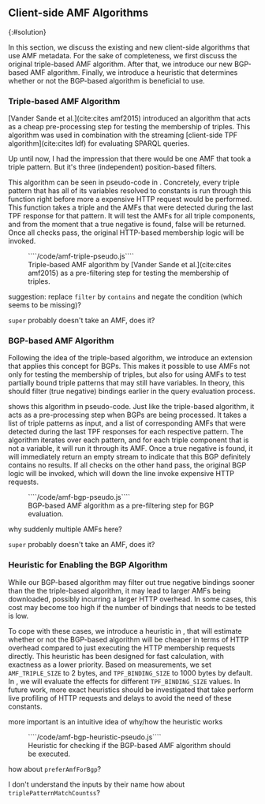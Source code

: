 ## Client-side AMF Algorithms
{:#solution}

In this section, we discuss the existing and new client-side algorithms that use AMF metadata.
For the sake of completeness, we first discuss the original triple-based AMF algorithm.
After that, we introduce our new BGP-based AMF algorithm.
Finally, we introduce a heuristic that determines whether or not the BGP-based algorithm is beneficial to use.

### Triple-based AMF Algorithm

[Vander Sande et al.](cite:cites amf2015) introduced an algorithm
that acts as a cheap pre-processing step for testing the membership of triples.
This algorithm was used in combination with the streaming [client-side TPF algorithm](cite:cites ldf) for evaluating SPARQL queries.

<span class="comment" data-author="RV">Up until now, I had the impression that there would be one AMF that took a triple pattern. But it's three (independent) position-based filters.</span>

This algorithm can be seen in pseudo-code in [](#amf-triple-pseudo).
Concretely, every triple pattern that has all of its variables resolved to constants
is run through this function right before more a expensive HTTP request would be performed.
This function takes a triple and the AMFs that were detected during the last TPF response for that pattern.
It will test the AMFs for all triple components, and from the moment that a true negative is found, false will be returned.
Once all checks pass, the original HTTP-based membership logic will be invoked.

<figure id="amf-triple-pseudo" class="listing">
````/code/amf-triple-pseudo.js````
<figcaption markdown="block">
Triple-based AMF algorithm by [Vander Sande et al.](cite:cites amf2015)
as a pre-filtering step for testing the membership of triples.
</figcaption>
</figure>

<span class="comment" data-author="RV">suggestion: replace <code>filter</code> by <code>contains</code> and negate the condition (which seems to be missing)?</span>

<span class="comment" data-author="RV"><code>super</code> probably doesn't take an AMF, does it?</span>

### BGP-based AMF Algorithm

Following the idea of the triple-based algorithm,
we introduce an extension that applies this concept for BGPs.
This makes it possible to use AMFs not only for testing the membership of triples,
but also for using AMFs to test partially bound triple patterns that may still have variables.
In theory, this should filter (true negative) bindings earlier in the query evaluation process.

[](#amf-bgp-pseudo) shows this algorithm in pseudo-code.
Just like the triple-based algorithm, it acts as a pre-processing step when BGPs are being processed.
It takes a list of triple patterns as input, and a list of corresponding AMFs
that were detected during the last TPF responses for each respective pattern.
The algorithm iterates over each pattern,
and for each triple component that is not a variable, it will run it through its AMF.
Once a true negative is found, it will immediately return an empty stream to indicate that this BGP definitely contains no results.
If all checks on the other hand pass, the original BGP logic will be invoked,
which will down the line invoke expensive HTTP requests.

<figure id="amf-bgp-pseudo" class="listing">
````/code/amf-bgp-pseudo.js````
<figcaption markdown="block">
BGP-based AMF algorithm as a pre-filtering step for BGP evaluation.
</figcaption>
</figure>

<span class="comment" data-author="RV">why suddenly multiple AMFs here?</span>

<span class="comment" data-author="RV"><code>super</code> probably doesn't take an AMF, does it?</span>

### Heuristic for Enabling the BGP Algorithm

While our BGP-based algorithm may filter out true negative bindings sooner than the the triple-based algorithm,
it may lead to larger AMFs being downloaded, possibly incurring a larger HTTP overhead.
In some cases, this cost may become too high if the number of bindings that needs to be tested is low.

To cope with these cases, we introduce a heuristic in [](#amf-bgp-heuristic-pseudo),
that will estimate whether or not the BGP-based algorithm will be cheaper in terms of HTTP overhead
compared to just executing the HTTP membership requests directly.
This heuristic has been designed for fast calculation,
with exactness as a lower priority.
Based on measurements, we set `AMF_TRIPLE_SIZE` to 2 bytes,
and `TPF_BINDING_SIZE` to 1000 bytes by default.
In [](#evaluation), we will evaluate the effects for different `TPF_BINDING_SIZE` values.
In future work, more exact heuristics should be investigated
that take perform live profiling of HTTP requests and delays to avoid the need of these constants.

<span class="comment" data-author="RV">more important is an intuitive idea of why/how the heuristic works</span>

<figure id="amf-bgp-heuristic-pseudo" class="listing">
````/code/amf-bgp-heuristic-pseudo.js````
<figcaption markdown="block">
Heuristic for checking if the BGP-based AMF algorithm should be executed.
</figcaption>
</figure>

<span class="comment" data-author="RV">how about <code>preferAmfForBgp</code>?</span>

<span class="comment" data-author="RV">I don't understand the inputs by their name</span>
<span class="comment" data-author="RV">how about <code>triplePatternMatchCountss</code>?</span>
